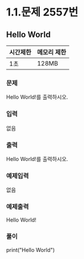 # 1.1.문제 2557번

## Hello World

시간제한|메모리 제한
|---|---|
|1초|128MB

### 문제
Hello World!를 출력하시오.

### 입력
없음

### 출력

Hello World!를 출력하시오.

### 예제입력
없음

### 예제출력
Hello World!

### 풀이
print("Hello World")

